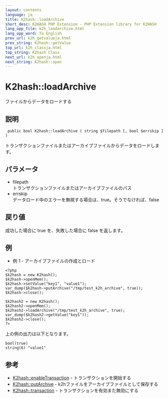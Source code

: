 ```yaml
---
layout: contents
language: ja
title: K2hash::loadArchive
short_desc: K2HASH PHP Extension - PHP Extension library for K2HASH
lang_opp_file: k2h_loadarchive.html
lang_opp_word: To English
prev_url: k2h_getvalueja.html
prev_string: K2hash::getValue
top_url: k2h_classja.html
top_string: K2hash Class
next_url: k2h_openja.html
next_string: K2hash::open
---
```


# K2hash::loadArchive
ファイルからデータをロードする

## 説明

```
 public bool K2hash::loadArchive ( string $filepath [, bool $errskip ] )
```

トランザクションファイルまたはアーカイブファイルからデータをロードします。 

## パラメータ
- filepath  
トランザクションファイルまたはアーカイブファイルのパス
- errskip  
データロード中のエラーを無視する場合は、true。そうでなければ、false

## 戻り値
成功した場合に true を、失敗した場合に false を返します。 

## 例
- 例 1 - アーカイブファイルの作成とロード

```
<?php
$k2hash = new K2hash();
$k2hash->openMem();
$k2hash->setValue("key1", "value1");
var_dump($k2hash->putArchive("/tmp/test_k2h_archive", true));
$k2hash->close();

$k2hash2 = new K2hash();
$k2hash2->openMem();
$k2hash2->loadArchive("/tmp/test_k2h_archive", true);
var_dump($k2hash2->getValue("key1"));
$k2hash2->close();
?>
```

上の例の出力は以下となります。

```
bool(true)
string(6) "value1"
```


## 参考
- [K2hash::enableTransaction](k2h_enabletransactionja.html) - トランザクションを開始する
- [K2hash::putArchive](k2h_putarchiveja.html) - k2hファイルをアーカイブファイルとして保存する
- [K2hash::transaction](k2h_transactionja.html) - トランザクションを有効また無効にする
